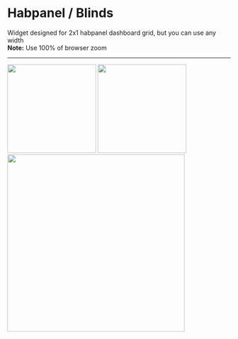# Habpanel / Blinds
Widget designed for 2x1 habpanel dashboard grid, but you can use any width<br>
<b>Note:</b> Use 100% of browser zoom
<hr>
<img src="https://github.com/andreypopov/habpanel-widget-blinds/blob/master/readme/widget_view1.gif?raw=true" height="200">
<img src="https://github.com/andreypopov/habpanel-widget-blinds/blob/master/readme/widget_view2.png?raw=true" height="200">
<img src="https://github.com/andreypopov/habpanel-widget-blinds/blob/master/readme/widget_settings1.png?raw=true" height="400">

